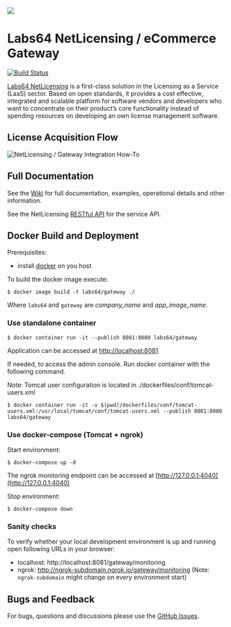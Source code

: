 <img src="https://netlicensing.io/img/netlicensing-stage-twitter.jpg">

# Labs64 NetLicensing / eCommerce Gateway

[![Build Status](https://travis-ci.org/Labs64/NetLicensing-Gateway.svg?branch=master)](https://travis-ci.org/Labs64/NetLicensing-Gateway)

[Labs64 NetLicensing](https://netlicensing.io) is a first-class solution in the Licensing as a Service (LaaS) sector. Based on open standards, it provides a cost effective, integrated and scalable platform for software vendors and developers who want to concentrate on their product’s core functionality instead of spending resources on developing an own license management software.

## License Acquisition Flow
![NetLicensing / Gateway Integration How-To](https://raw.githubusercontent.com/wiki/Labs64/NetLicensing-Gateway/images/00_external-ecommerce-flow.png)

## Full Documentation

See the [Wiki](https://github.com/Labs64/NetLicensing-Gateway/wiki/) for full documentation, examples, operational details and other information.

See the NetLicensing [RESTful API](https://netlicensing.io/wiki/restful-api) for the service API.

## Docker Build and Deployment

Prerequisites:
* install [docker](https://docs.docker.com/install/) on you host

To build the docker image execute:
```
$ docker image build -t labs64/gateway ./
```
Where `labs64` and `gateway` are _company_name_ and _app_image_name_.

### Use standalone container
```
$ docker container run -it --publish 8081:8080 labs64/gateway
```
Application can be accessed at [http://localhost:8081](http://localhost:8081)

If needed, to access the admin console. Run docker container with the following command.

Note: Tomcat user configuration is located in ./dockerfiles/conf/tomcat-users.xml

```
$ docker container run -it -v $(pwd)/dockerfiles/conf/tomcat-users.xml:/usr/local/tomcat/conf/tomcat-users.xml --publish 8081:8080 labs64/gateway
```

### Use docker-compose (Tomcat + ngrok)

Start environment:
```
$ docker-compose up -d
```

The ngrok monitoring endpoint can be accessed at [http://127.0.0.1:4040](http://127.0.0.1:4040)

Stop environment:
```
$ docker-compose down
```

### Sanity checks

To verify whether your local development environment is up and running open following URLs in your browser:

* localhost: http://localhost:8081/gateway/monitoring
* ngrok: http://ngrok-subdomain.ngrok.io/gateway/monitoring (Note: `ngrok-subdomain` might change on every environment start)

## Bugs and Feedback

For bugs, questions and discussions please use the [GitHub Issues](https://github.com/Labs64/NetLicensing-Gateway/issues).
